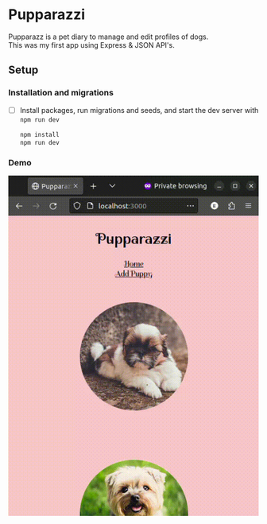# Pupparazzi

Pupparazz is a pet diary to manage and edit profiles of dogs.<br>
This was my first app using Express & JSON API's.

## Setup

### Installation and migrations

- [ ] Install packages, run migrations and seeds, and start the dev server with `npm run dev`

  ```
  npm install
  npm run dev
  ```

### Demo
![DreamFest](./reference-imgs/pupparazzi.gif)

